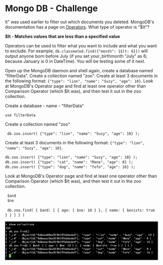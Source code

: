# Mongo DB  - Challenge



lt" was used earlier to filter out which documents you deleted. MongoDB's documentation has a page on [Operators](https://docs.mongodb.com/manual/reference/operator/query/). What type of operator is "$lt"?

**$lt - Matches values that are less than a specified value**

Operators can be used to filter what you want to include and what you want to exclude. For example, `db.classmated.find({"month": {$lt: 6}})` will output anyone born before July (if you set your_birthmonth "July" as 6; because January is 0 in DateTime). You will be testing some of it next.

Open up the MongoDB daemon and shell again, create a database named "filterData". Create a collection named "zoo". Create at least 3 documents in the following format: `{"type": "lion", "name": "Suzy", "age": 10}`. Look at MongoDB's Operator page and find at least one operator other than Comparison Operator (which $lt was), and then test it out in the zoo collection.

Create a database - name - "filterData"

```
use filterData
```

Create a collection named "zoo"

```
 db.zoo.insert( {"type": "lion", "name": "Suzy", "age": 10} );
```

Create at least 3 documents in the following format: `{"type": "lion", "name": "Suzy", "age": 10}`. 

```
db.zoo.insert( {"type": "lion", "name": "Suzy", "age": 10} );
db.zoo.insert( {"type": "cat", "name": "Mane", "age": 8} );
db.zoo.insert( {"type": "dog", "name": "fofo", "age": 16} );
```

Look at MongoDB's Operator page and find at least one operator other than Comparison Operator (which $lt was), and then test it out in the zoo collection.

```
 $and
 $ne
 
 db.zoo.find( { $and: [ { age: { $ne: 10 } }, { name: { $exists: true } } ] } )
```



![Screen Shot 2019-09-03 at 11.45.07 AM](./mongodb.png)